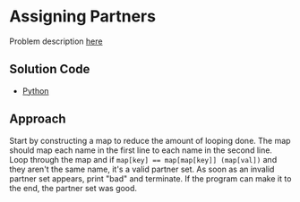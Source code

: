 # Assigning Partners
Problem description [here](https://cemc.uwaterloo.ca/contests/computing/2014/stage%201/seniorEn.pdf)

## Solution Code
* [Python](./main.py)

## Approach
Start by constructing a map to reduce the amount of looping done. The map should map each name in the first line to each name in the second line. Loop through the map and if `map[key] == map[map[key]] (map[val])` and they aren't the same name, it's a valid partner set. As soon as an invalid partner set appears, print "bad" and terminate. If the program can make it to the end, the partner set was good.